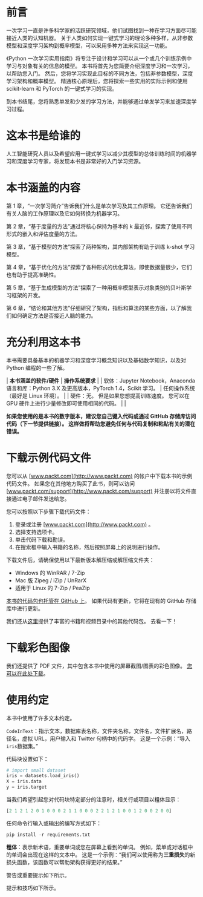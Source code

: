 # 前言

一次学习一直是许多科学家的活跃研究领域，他们试图找到一种在学习方面尽可能接近人类的认知机器。 关于人类如何实现一键式学习的理论多种多样，从非参数模型和深度学习架构到概率模型，可以采用多种方法来实现这一功能。

《Python 一次学习实用指南》将专注于设计和学习可以从一个或几个训练示例中学习与对象有关的信息的模型。 本书将首先为您简要介绍深度学习和一次学习，以帮助您入门。 然后，您将学习实现此目标的不同方法，包括非参数模型，深度学习架构和概率模型。 精通核心原理后，您将探索一些实用的实际示例和使用 scikit-learn 和 PyTorch 的一键式学习的实现。

到本书结尾，您将熟悉单发和少发的学习方法，并能够通过单发学习来加速深度学习过程。

# 这本书是给谁的

人工智能研究人员以及希望应用一键式学习以减少其模型的总体训练时间的机器学习和深度学习专家，将发现本书是非常好的入门学习资源。

# 本书涵盖的内容

第 1 章，“一次学习简介”告诉我们什么是单次学习及其工作原理。 它还告诉我们有关人脑的工作原理以及它如何转换为机器学习。

第 2 章，“基于度量的方法”通过将核心保持为基本的 k 最近邻，探索了使用不同形式的嵌入和评估度量的方法。

第 3 章，“基于模型的方法”探索了两种架构，其内部架构有助于训练 k-shot 学习模型。

第 4 章，“基于优化的方法”探索了各种形式的优化算法，即使数据量很少，它们也有助于提高准确性。

第 5 章，“基于生成模型的方法”探索了一种用概率模型表示对象类别的贝叶斯学习框架的开发。

第 6 章，“结论和其他方法”仔细研究了架构，指标和算法的某些方面，以了解我们如何确定方法是否接近人脑的能力。

# 充分利用这本书

本书需要具备基本的机器学习和深度学习概念知识以及基础数学知识，以及对 Python 编程的一些了解。

| **本书涵盖的软件/硬件** | **操作系统要求** |
| 软体：Jupyter Notebook，Anaconda 语言和库：Python 3.X 及更高版本，PyTorch 1.4，Scikit 学习。 | 任何操作系统（最好是 Linux 环境）。 |
| 硬件：无。 但是如果您想提高训练速度。 您可以在 GPU 硬件上进行少量修改即可使用相同的代码。 |  |

**如果您使用的是本书的数字版本，建议您自己键入代码或通过 GitHub 存储库访问代码（下一节提供链接）。 这样做将帮助您避免任何与代码复制和粘贴有关的潜在错误。**

# 下载示例代码文件

您可以从 [www.packt.com](http://www.packt.com) 的帐户中下载本书的示例代码文件。 如果您在其他地方购买了此书，则可以访问 [www.packt.com/support](http://www.packt.com/support) 并注册以将文件直接通过电子邮件发送给您。

您可以按照以下步骤下载代码文件：

1.  登录或注册 [www.packt.com](http://www.packt.com) 。
2.  选择支持选项卡。
3.  单击代码下载和勘误。
4.  在搜索框中输入书籍的名称，然后按照屏幕上的说明进行操作。

下载文件后，请确保使用以下最新版本解压缩或解压缩文件夹：

*   Windows 的 WinRAR / 7-Zip
*   Mac 版 Zipeg / iZip / UnRarX
*   适用于 Linux 的 7-Zip / PeaZip

[本书的代码包也托管在 GitHub 上](https://github.com/PacktPublishing/Hands-On-One-shot-Learning-with-Python)。 如果代码有更新，它将在现有的 GitHub 存储库中进行更新。

我们还从[这里](https://github.com/PacktPublishing/)提供了丰富的书籍和视频目录中的其他代码包。 去看一下！

# 下载彩色图像

我们还提供了 PDF 文件，其中包含本书中使用的屏幕截图/图表的彩色图像。 [您可以在此处下载](https://www.packtpub.com/sites/default/files/downloads/9781838825461_ColorImages.pdf)。

# 使用约定

本书中使用了许多文本约定。

`CodeInText`：指示文本，数据库表名称，文件夹名称，文件名，文件扩展名，路径名，虚拟 URL，用户输入和 Twitter 句柄中的代码字。 这是一个示例：“导入`iris`数据集。”

代码块设置如下：

```py
# import small dataset
iris = datasets.load_iris()
X = iris.data
y = iris.target
```

当我们希望引起您对代码块特定部分的注意时，相关行或项目以粗体显示：

```py
[2 1 2 1 2 0 1 0 0 0 2 1 1 0 0 0 2 2 1 2 1 0 0 1 2 0 0 2 0 0] 
```

任何命令行输入或输出的编写方式如下：

```py
pip install -r requirements.txt
```

**粗体**：表示新术语，重要单词或您在屏幕上看到的单词。 例如，菜单或对话框中的单词会出现在这样的文本中。 这是一个示例：“我们可以使用称为**三重损失**的新损失函数，该函数可以帮助架构获得更好的结果。”

警告或重要提示如下所示。

提示和技巧如下所示。

